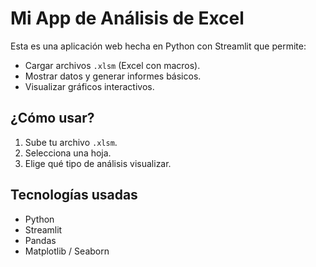 # Mi App de Análisis de Excel

Esta es una aplicación web hecha en Python con Streamlit que permite:

- Cargar archivos `.xlsm` (Excel con macros).
- Mostrar datos y generar informes básicos.
- Visualizar gráficos interactivos.

## ¿Cómo usar?

1. Sube tu archivo `.xlsm`.
2. Selecciona una hoja.
3. Elige qué tipo de análisis visualizar.

## Tecnologías usadas

- Python
- Streamlit
- Pandas
- Matplotlib / Seaborn
